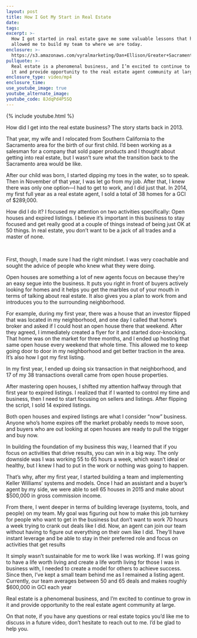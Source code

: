 ```yaml
---
layout: post
title: How I Got My Start in Real Estate
date:
tags:
excerpt: >-
  How I got started in real estate gave me some valuable lessons that have
  allowed me to build my team to where we are today.
enclosure: >-
  https://s3.amazonaws.com/vyralmarketing/Dan+Ellison/Greater+Sacramento+Area+Real+Estate-+How+I+Got+My+Start+in+Real+Estate.mp4
pullquote: >-
  Real estate is a phenomenal business, and I’m excited to continue to grow in
  it and provide opportunity to the real estate agent community at large.
enclosure_type: video/mp4
enclosure_time:
use_youtube_image: true
youtube_alternate_image:
youtube_code: 8JdqPd4P5SQ
---
```


{% include youtube.html %}

How did I get into the real estate business? The story starts back in 2013.

That year, my wife and I relocated from Southern California to the Sacramento area for the birth of our first child. I’d been working as a salesman for a company that sold paper products and I thought about getting into real estate, but I wasn’t sure what the transition back to the Sacramento area would be like.

After our child was born, I started dipping my toes in the water, so to speak. Then in November of that year, I was let go from my job. After that, I knew there was only one option—I had to get to work, and I did just that. In 2014, my first full year as a real estate agent, I sold a total of 38 homes for a GCI of $289,000.

How did I do it? I focused my attention on two activities specifically: Open houses and expired listings. I believe it’s important in this business to stay focused and get really good at a couple of things instead of being just OK at 50 things. In real estate, you don’t want to be a jack of all trades and a master of none.

&nbsp;

First, though, I made sure I had the right mindset. I was very coachable and sought the advice of people who knew what they were doing.

Open houses are something a lot of new agents focus on because they’re an easy segue into the business. It puts you right in front of buyers actively looking for homes and it helps you get the marbles out of your mouth in terms of talking about real estate. It also gives you a plan to work from and introduces you to the surrounding neighborhood.

For example, during my first year, there was a house that an investor flipped that was located in my neighborhood, and one day I called that home’s broker and asked if I could host an open house there that weekend. After they agreed, I immediately created a flyer for it and started door-knocking. That home was on the market for three months, and I ended up hosting that same open house every weekend that whole time. This allowed me to keep going door to door in my neighborhood and get better traction in the area. It’s also how I got my first listing.

In my first year, I ended up doing six transaction in that neighborhood, and 17 of my 38 transactions overall came from open house properties.

After mastering open houses, I shifted my attention halfway through that first year to expired listings. I realized that if I wanted to control my time and business, then I need to start focusing on sellers and listings. After flipping the script, I sold 14 expired listings.

Both open houses and expired listings are what I consider “now” business. Anyone who’s home expires off the market probably needs to move soon, and buyers who are out looking at open houses are ready to pull the trigger and buy now.

In building the foundation of my business this way, I learned that if you focus on activities that drive results, you can win in a big way. The only downside was I was working 55 to 65 hours a week, which wasn’t ideal or healthy, but I knew I had to put in the work or nothing was going to happen.

That’s why, after my first year, I started building a team and implementing Keller Williams’ systems and models. Once I had an assistant and a buyer’s agent by my side, we were able to sell 65 houses in 2015 and make about $500,000 in gross commission income.

From there, I went deeper in terms of building leverage (systems, tools, and people) on my team. My goal was figuring out how to make this job turnkey for people who want to get in the business but don’t want to work 70 hours a week trying to crank out deals like I did. Now, an agent can join our team without having to figure out everything on their own like I did. They’ll have instant leverage and be able to stay in their preferred role and focus on activities that get results

It simply wasn’t sustainable for me to work like I was working. If I was going to have a life worth living and create a life worth living for those I was in business with, I needed to create a model for others to achieve success. Since then, I’ve kept a small team behind me as I remained a listing agent. Currently, our team averages between 50 and 65 deals and makes roughly $600,000 in GCI each year

Real estate is a phenomenal business, and I’m excited to continue to grow in it and provide opportunity to the real estate agent community at large.

On that note, if you have any questions or real estate topics you’d like me to discuss in a future video, don’t hesitate to reach out to me. I’d be glad to help you.

&nbsp;